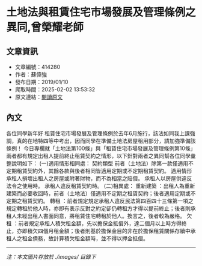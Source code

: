 # 土地法與租賃住宅市場發展及管理條例之異同,曾榮耀老師

## 文章資訊
- 文章編號：414280
- 作者：蘇偉強
- 發布日期：2019/01/10
- 爬取時間：2025-02-02 13:53:32
- 原文連結：[閱讀原文](https://real-estate.get.com.tw/Columns/detail.aspx?no=414280)

## 內文
各位同學新年好
租賃住宅市場發展及管理條例於去年6月施行，該法如同我上課強調，真的在地特四等中考出，因而同學在準備土地法房屋租用部分，請加強準備該條例！
今日專欄就「土地法第100條」與「租賃住宅市場發展及管理條例第10條」兩者都有規定出租人提前終止租賃契約之情形，以下針對兩者之異同幫各位同學彙整說明如下：
(一)適用情形相同處：
契約類型
前者（土地法）除第一款僅適用不定期租賃契約外，其餘各款與後者相同皆適用定期或不定期租賃契約。
適用情形
承租人損壞出租人之房屋或附著財物，而不為相當之賠償。
承租人以房屋供違反法令之使用時。
承租人違反租賃契約時。
(二)相異處：
重新建築
：出租人為重新建築而必要收回時，前者（土地法）僅適用不定期之租賃契約；後者適用定期或不定期之租賃契約。
轉租
：前者規定規定承租人違反民法第四百四十三條第一項之規定轉租於他人時，亦即有表示反對之約定卻仍轉租方才得以提前終止；後者則承租人未經出租人書面同意，將租賃住宅轉租於他人。換言之，後者較為嚴格。
欠租
：前者規定承租人積欠租金額，先以擔保金抵償外，達二個月以上時方得終止，亦即積欠四個月租金額；後者則基於擔保金目的非在於擔保租賃關係存續中承租人之租金債務，故計算積欠租金額時，並不得以押金抵償。

---
*注：本文圖片存放於 ./images/ 目錄下*
